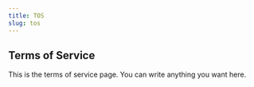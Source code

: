 ```yaml
---
title: TOS
slug: tos
---
```


## Terms of Service

This is the terms of service page. You can write anything you want here.